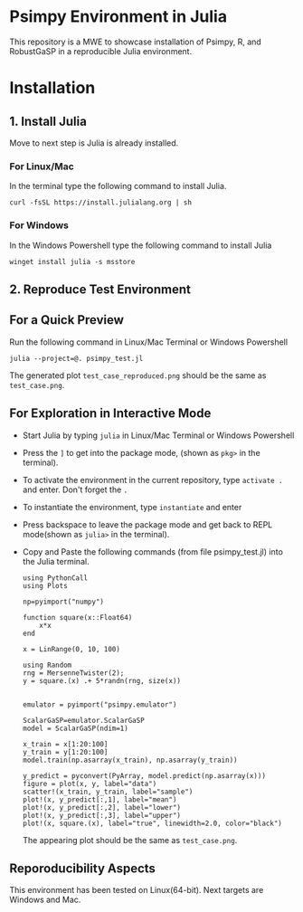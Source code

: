 # Psimpy Environment in Julia

This repository is a MWE to showcase installation of Psimpy, R, and RobustGaSP in a reproducible Julia environment. 




# Installation

## 1. Install Julia
Move to next step is Julia is already installed. 

### For Linux/Mac
In the terminal type the following command to install Julia.
```
curl -fsSL https://install.julialang.org | sh
```

### For Windows
In the Windows Powershell type the following command to install Julia
```
winget install julia -s msstore
```

## 2. Reproduce Test Environment

## For a Quick Preview
Run the following command in Linux/Mac Terminal or Windows Powershell
```
julia --project=@. psimpy_test.jl
```
The generated plot `test_case_reproduced.png` should be the same as `test_case.png`. 


## For Exploration in Interactive Mode

- Start Julia by typing `julia` in Linux/Mac Terminal or Windows Powershell

- Press the `]` to get into the package mode, (shown as `pkg>` in the terminal). 

- To activate the environment in the current repository, type `activate . ` and enter. Don't forget the `.` 

- To instantiate the environment, type `instantiate` and enter

- Press backspace to leave the package mode and get back to REPL mode(shown as `julia>` in the terminal).

- Copy and Paste the following commands (from file psimpy_test.jl) into the Julia terminal.

    ```
    using PythonCall
    using Plots

    np=pyimport("numpy")

    function square(x::Float64)
        x*x
    end

    x = LinRange(0, 10, 100)

    using Random
    rng = MersenneTwister(2);
    y = square.(x) .+ 5*randn(rng, size(x))


    emulator = pyimport("psimpy.emulator")

    ScalarGaSP=emulator.ScalarGaSP
    model = ScalarGaSP(ndim=1)

    x_train = x[1:20:100]
    y_train = y[1:20:100]
    model.train(np.asarray(x_train), np.asarray(y_train))

    y_predict = pyconvert(PyArray, model.predict(np.asarray(x)))
    figure = plot(x, y, label="data")
    scatter!(x_train, y_train, label="sample")
    plot!(x, y_predict[:,1], label="mean")
    plot!(x, y_predict[:,2], label="lower")
    plot!(x, y_predict[:,3], label="upper")
    plot!(x, square.(x), label="true", linewidth=2.0, color="black")
    ```
    The appearing plot should be the same as `test_case.png`. 

## Reporoducibility Aspects

This environment has been tested on Linux(64-bit). 
Next targets are Windows and Mac.